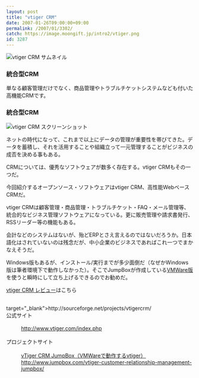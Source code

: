 ```yaml
---
layout: post
title: "vtiger CRM"
date: 2007-01-26T09:00:00+09:00
permalink: /2007/01/3302/
catch: https://image.moongift.jp/intro2/vtiger.png
id: 3287
---
```

 ![vtiger CRM サムネイル](https://image.moongift.jp/intro2/vtiger.t.png "vtiger CRM サムネイル")
  

### 統合型CRM
  
単なる顧客管理だけでなく、商品管理やトラブルチケットシステムなども付いた高機能CRMです。  
<!--more-->  

### 統合型CRM
  

![vtiger CRM スクリーンショット](https://image.moongift.jp/intro2/vtiger.png "vtiger CRM スクリーンショット")

  

ネットの時代になって、これまで以上にデータの管理が重要性を帯びてきた。データを蓄積し、それを活用することや組織立って一元管理することがビジネスの成否を決める事もある。

  

CRMについては、優秀なソフトウェアが数多く存在する。vtiger CRMもその一つだ。

  

今回紹介するオープンソース・ソフトウェアはvtiger CRM、高性能WebベースCRMだ。

  

vtiger CRMは顧客管理・商品管理・トラブルチケット・FAQ・メール管理等、統合的なビジネス管理ソフトウェアになっている。更に販売管理や請求書発行、RSSリーダー等の機能もある。

  

会計などのシステムはないが、殆どERPとさえ言えるのではないだろうか。日本語化はされていないのは残念だが、中小企業のビジネスであればこれ一つでまかなえそうだ。

  

Windows版もあるが、インストール/実行までが多少面倒だ（なぜかWindows版は筆者環境下で動作しなかった）。そこでJumpBoxが作成している[VMWare版](http://www.jumpbox.com/vtiger-customer-relationship-management-jumpbox/)を使うと瞬時にして立ち上げるできるのでお勧めだ。

  

[vtiger CRM レビュー](http://oss.moongift.jp/review/i-3305.html)はこちら

  
<dl>
<br>target="_blank"&gt;http://sourceforge.net/projects/vtigercrm/<br><dt>公式サイト</dt>
<br><dd><a href="http://www.vtiger.com/index.php" target="_blank">http://www.vtiger.com/index.php</a></dd>
<br><dt>プロジェクトサイト</dt>
<br><dd><a href="http://sourceforge.net/projects/vtigercrm/">vTiger CRM JumpBox（VMWareで動作するvtiger）<br><dd><a href="http://www.jumpbox.com/vtiger-customer-relationship-management-jumpbox/" target="_blank">http://www.jumpbox.com/vtiger-customer-relationship-management-jumpbox/</a></dd>
<br></a></dd>
</dl>